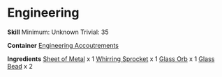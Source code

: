 <!-- TITLE: Mini Mech Head -->
<!-- SUBTITLE:  -->
# Engineering
**Skill**
Minimum: Unknown
Trivial: 35

**Container**
[Engineering Accoutrements](engineering-accoutrements)

**Ingredients**
[Sheet of Metal](sheet-of-metal) x 1
[Whirring Sprocket](whirring-sprocket) x 1
[Glass Orb](glass-orb) x 1
[Glass Bead](glass-bead) x 2